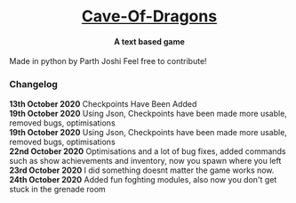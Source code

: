 <a href="https://github.com/parthjoshioriginal/Cave-Of-Dragons"><h1 align="center">Cave-Of-Dragons</h1></a>
<h4 align="center">A text based game</h4>

Made in python by Parth Joshi
Feel free to contribute!

### Changelog
**13th October 2020** Checkpoints Have Been Added<br/>
**19th October 2020** Using Json, Checkpoints have been made more usable, removed bugs, optimisations<br/>
**19th October 2020** Using Json, Checkpoints have been made more usable, removed bugs, optimisations<br/>
**22nd October 2020** Optimisations and a lot of bug fixes, added commands such as show achievements and inventory, now you spawn where you left<br/>
**23rd October 2020** I did something doesnt matter the game works now.<br/>
**24th October 2020** Added fun foghting modules, also now you don't get stuck in the grenade room<br/>
